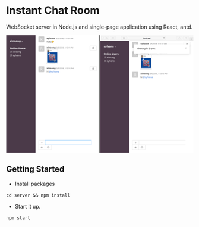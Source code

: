 # Instant Chat Room

WebSocket server in Node.js and single-page application using React, antd.

![demo](./demo.png)

## Getting Started

* Install packages
```
cd server && npm install
```

* Start it up.
```
npm start

```